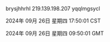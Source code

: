 brysjhhrhl 219.139.198.207 yqqlmgsycl

2024年 09月 26日 星期四 17:50:01 CST

2024年 09月 26日 星期四 09:50:01 GMT
